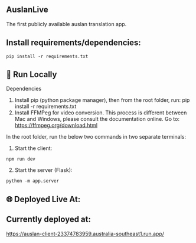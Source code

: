 ## AuslanLive

The first publicly available auslan translation app.

## Install requirements/dependencies:

`pip install -r requirements.txt`

## 🚀 Run Locally
Dependencies

1. Install pip (python package manager), then from the root folder, run: pip install -r requirements.txt
2. Install FFMPeg for video conversion. This process is different between Mac and Windows, please consult the documentation online. Go to: https://ffmpeg.org/download.html

In the root folder, run the below two commands in two separate terminals:

1. Start the client:

`npm run dev`

2. Start the server (Flask):

`python -m app.server`

## 🌐 Deployed Live At:
## Currently deployed at:

https://auslan-client-23374783959.australia-southeast1.run.app/
